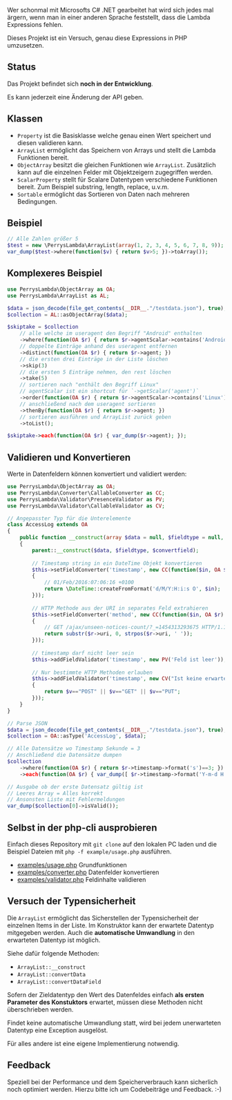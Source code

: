 Wer schonmal mit Microsofts C# .NET gearbeitet hat wird sich jedes mal ärgern,
wenn man in einer anderen Sprache feststellt, dass die Lambda Expressions fehlen.

Dieses Projekt ist ein Versuch, genau diese Expressions in PHP umzusetzen.

## Status

Das Projekt befindet sich **noch in der Entwicklung**.

Es kann jederzeit eine Änderung der API geben.

## Klassen

- `Property` ist die Basisklasse welche genau einen Wert speichert und diesen
  validieren kann.
- `ArrayList` ermöglicht das Speichern von Arrays und stellt die
  Lambda Funktionen bereit.
- `ObjectArray` besitzt die gleichen Funktionen wie `ArrayList`. Zusätzlich kann
  auf die einzelnen Felder mit Objektzeigern zugegriffen werden.
- `ScalarProperty` stellt für Scalare Datentypen verschiedene Funktionen bereit.
  Zum Beispiel substring, length, replace, u.v.m.
- `Sortable` ermöglicht das Sortieren von Daten nach mehreren Bedingungen.

## Beispiel

```php
// Alle Zahlen größer 5
$test = new \PerrysLambda\ArrayList(array(1, 2, 3, 4, 5, 6, 7, 8, 9));
var_dump($test->where(function($v) { return $v>5; })->toArray());
```

## Komplexeres Beispiel

```php
use PerrysLambda\ObjectArray as OA;
use PerrysLambda\ArrayList as AL;

$data = json_decode(file_get_contents(__DIR__."/testdata.json"), true);
$collection = AL::asObjectArray($data);

$skiptake = $collection
    // alle welche im useragent den Begriff "Android" enthalten
    ->where(function(OA $r) { return $r->agentScalar->contains('Android'); })
    // doppelte Einträge anhand des useragent entfernen
    ->distinct(function(OA $r) { return $r->agent; })
    // die ersten drei Einträge in der Liste löschen
    ->skip(3)
    // die ersten 5 Einträge nehmen, den rest löschen
    ->take(5)
    // sortieren nach "enthält den Begriff Linux"
    // agentScalar ist ein shortcut für `->getScalar('agent')`
    ->order(function(OA $r) { return $r->agentScalar->contains('Linux') ? 1 : 0; })
    // anschließend nach dem useragent sortieren
    ->thenBy(function(OA $r) { return $r->agent; })
    // sortieren ausführen und ArrayList zurück geben
    ->toList();

$skiptake->each(function(OA $r) { var_dump($r->agent); });
```

## Validieren und Konvertieren

Werte in Datenfeldern können konvertiert und validiert werden:

```php
use PerrysLambda\ObjectArray as OA;
use PerrysLambda\Converter\CallableConverter as CC;
use PerrysLambda\Validator\PresenceValidator as PV;
use PerrysLambda\Validator\CallableValidator as CV;

// Angepasster Typ für die Unterelemente
class AccessLog extends OA
{
    public function __construct(array $data = null, $fieldtype = null, $convertfield = true)
    {
        parent::__construct($data, $fieldtype, $convertfield);
        
        // Timestamp string in ein DateTime Objekt konvertieren
        $this->setFieldConverter('timestamp', new CC(function($in, OA $r)
        {
            // 01/Feb/2016:07:06:16 +0100
            return \DateTime::createFromFormat('d/M/Y:H:i:s O', $in);
        }));
        
        // HTTP Methode aus der URI in separates Feld extrahieren
        $this->setFieldConverter('method', new CC(function($in, OA $r)
        {
            // GET /ajax/unseen-notices-count/?_=1454313293675 HTTP/1.1
            return substr($r->uri, 0, strpos($r->uri, ' '));
        }));
        
        // timestamp darf nicht leer sein
        $this->addFieldValidator('timestamp', new PV('Feld ist leer'));
        
        // Nur bestimmte HTTP Methoden erlauben
        $this->addFieldValidator('timestamp', new CV("Ist keine erwartete http method", function($n, $v, OA $r)
        {
            return $v=="POST" || $v=="GET" || $v=="PUT";
        }));
    }
}

// Parse JSON
$data = json_decode(file_get_contents(__DIR__."/testdata.json"), true);
$collection = OA::asType('AccessLog', $data);

// Alle Datensätze wo Timestamp Sekunde = 3
// Anschließend die Datensätze dumpen
$collection
    ->where(function(OA $r) { return $r->timestamp->format('s')==3; })
    ->each(function(OA $r) { var_dump([ $r->timestamp->format('Y-m-d H:i:s'), $r->method, $r->version ]); });

// Ausgabe ob der erste Datensatz gültig ist
// Leeres Array = Alles korrekt
// Ansonsten Liste mit Fehlermeldungen
var_dump($collection[0]->isValid());
```

## Selbst in der php-cli ausprobieren

Einfach dieses Repository mit `git clone` auf den lokalen PC laden
und die Beispiel Dateien mit `php -f example/usage.php` ausführen.

- [examples/usage.php](examples/usage.php) Grundfunktionen
- [examples/converter.php](examples/converter.php) Datenfelder konvertieren
- [examples/validator.php](examples/validator.php) Feldinhalte validieren

## Versuch der Typensicherheit

Die `ArrayList` ermöglicht das Sicherstellen der Typensicherheit der einzelnen
Items in der Liste. Im Konstruktor kann der erwartete Datentyp mitgegeben werden.
Auch die **automatische Umwandlung** in den erwarteten Datentyp ist möglich.

Siehe dafür folgende Methoden:

- `ArrayList::__construct`
- `ArrayList::convertData`
- `ArrayList::convertDataField`

Sofern der Zieldatentyp den Wert des Datenfeldes einfach **als ersten Parameter
des Konstuktors** erwartet, müssen diese Methoden nicht überschrieben werden.

Findet keine automatische Umwandlung statt, wird bei jedem unerwarteten
Datentyp eine Exception ausgelöst.

Für alles andere ist eine eigene Implementierung notwendig.

## Feedback

Speziell bei der Performance und dem Speicherverbrauch kann sicherlich noch
optimiert werden. Hierzu bitte ich um Codebeiträge und Feedback. :-)

